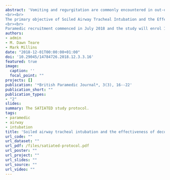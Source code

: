 ```yaml
---
abstract: 'Vomiting and regurgitation are commonly encountered in out-of-hospital cardiac arrest with a reported incidence of 20‐30%. Arguably, tracheal intubation is the preferred airway management technique in patients with ongoing airway contamination, but there is evidence that this is difficult to achieve when the airway is soiled. In addition, traditional suctioning techniques have been criticised, and training in the management of contaminated airways is limited. If standard suctioning techniques are not sufficient to maintain a clear airway and provide ventilation, then these patients will die, irrespective of the quality of chest compressions and the timeliness of defibrillation. This has led to the development of a combined suction/laryngoscopy technique to facilitate intubation, known as Suction Assisted Laryngoscopy and Airway Decontamination, and the creation of modified airway manikins to allow for practice in these techniques. However, to date there has only been one study specifically looking at the Suction Assisted Laryngoscopy and Airway Decontamination technique, and the outcomes were self-reported confidence measures of trainees in using the technique.
<br><br>
The primary objective of Soiled Airway Tracheal Intubation and the Effectiveness of Decontamination is to determine the difference between paramedic first-pass intubation success, before and after Suction Assisted Laryngoscopy and Airway Decontamination training, in a simulated soiled airway. The primary outcome is the difference in proportions of paramedic first-pass intubation success, before and after Suction Assisted Laryngoscopy and Airway Decontamination training.
<br><br>
Paramedic recruitment commenced in July 2018 and the study will enrol 154 paramedics by the end of 2018. The results of this study will contribute to the evidence relating to the Suction Assisted Laryngoscopy and Airway Decontamination technique.'
authors:
- admin
- M. Dawn Teare
- Mark Millins
date: "2018-12-01T00:00:00+01:00"
doi: '10.29045/14784726.2018.12.3.3.16'
featured: true
image:
  caption: ''
  focal_point: ""
projects: []
publication: '*British Paramedic Journal*, 3(3), 16--22'
publication_short: ""
publication_types:
- "2"
slides: 
summary: The SATIATED study protocol.
tags:
- paramedic
- airway
- intubation
title: 'Soiled airway tracheal intubation and the effectiveness of decontamination by paramedics: a randomised controlled manikin study protocol'
url_code: ""
url_dataset: ""
url_pdf: /files/satiated-protocol.pdf
url_poster: ""
url_project: ""
url_slides: ""
url_source: ""
url_video: ""
---
```

